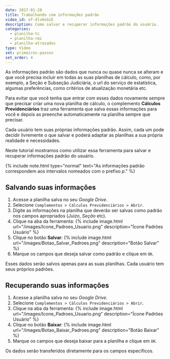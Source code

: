 ```yaml
---
date: 2017-01-20
title: Trabalhando com informações padrão
video_id: of-4lvHxGiE
description: Como salvar e recuperar informações padrão do usuário.
categories:
  - planilha-tc
  - planilha-rmi
  - planilha-atrasados
type: Video
set: primeiros-passos
set_order: 4
---
```


As informações padrão são dados que nunca ou quase nunca se alteram e que você precisa incluir em todas as suas planilhas de cálculo, como, por exemplo, a Seção e Subseção Judiciária, o url do serviço de estatística, algumas preferências, como critérios de atualização monetária etc.

Para evitar que você tenha que entrar com esses dados novamente sempre que precisar criar uma nova planilha de cálculo, o complemento **Cálculos Previdenciários** traz uma ferramenta que salva essas informações para você e depois as preenche automaticamente na planilha sempre que precisar. 

Cada usuário tem suas próprias informações padrão. Assim, cada um pode decidir livremente o que salvar e poderá adaptar as planilhas a sua própria realidade e necessidades. 

Neste tutorial mostramos como utilizar essa ferramenta para salvar e recuperar informações padrão do usuário.

{% include note.html type="normal" text="As informações padrão correspondem aos intervalos nomeados com o prefixo _p_." %}

## Salvando suas informações

1. Acesse a planilha salva no seu *Google Drive*.
1. Selecione `Complementos > Cálculos Previdenciários > Abrir`.
1. Digite as informações na planilha que deverão ser salvas como padrão nos campos apropriados (*Juízo*, *Seção* etc).
1. Clique na aba da ferramenta:
{% include image.html url="/images/Icone_Padroes_Usuario.png" description="Ícone Padrões Usuário" %}
1. Clique no botão **Salvar**:
{% include image.html url="/images/Botao_Salvar_Padroes.png" description="Botão Salvar" %}
1. Marque os campos que deseja salvar como padrão e clique em `OK`.

Esses dados serão salvos apenas para as suas planilhas. Cada usuário tem seus próprios padrões.

## Recuperando suas informações

1. Acesse a planilha salva no seu *Google Drive*.
1. Selecione `Complementos > Cálculos Previdenciários > Abrir`.
1. Clique na aba da ferramenta:
{% include image.html url="/images/Icone_Padroes_Usuario.png" description="Ícone Padrões Usuário" %}
1. Clique no botão **Baixar**:
{% include image.html url="/images/Botao_Baixar_Padroes.png" description="Botão Baixar" %}
1. Marque os campos que deseja baixar para a planilha e clique em `OK`.

Os dados serão transferidos diretamente para os campos específicos.
